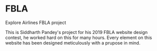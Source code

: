 # FBLA
Explore Airlines FBLA project

This is Siddharth Pandey's project for his 2019 FBLA website design contest, he worked hard on this for many hours. Every element on this website has been designed meticulously with  a prupose in mind.
